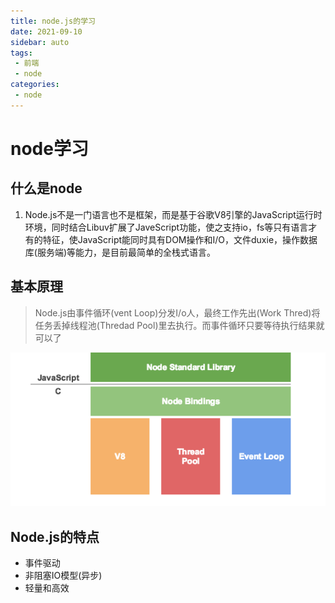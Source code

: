 ```yaml
---
title: node.js的学习
date: 2021-09-10
sidebar: auto
tags:
 - 前端
 - node
categories:
 - node
---
```


#  node学习
## 什么是node
1. Node.js不是一门语言也不是框架，而是基于谷歌V8引擎的JavaScript运行时环境，同时结合Libuv扩展了JaveScript功能，使之支持io，fs等只有语言才有的特征，使JavaScript能同时具有DOM操作和I/O，文件duxie，操作数据库(服务端)等能力，是目前最简单的全栈式语言。
## 基本原理
> Node.js由事件循环(vent Loop)分发I/o人，最终工作先出(Work Thred)将任务丢掉线程池(Thredad Pool)里去执行。而事件循环只要等待执行结果就可以了
> 
![原理图](../../../.vuepress/public/原理图.png)

## Node.js的特点
- 事件驱动
- 非阻塞IO模型(异步)
- 轻量和高效